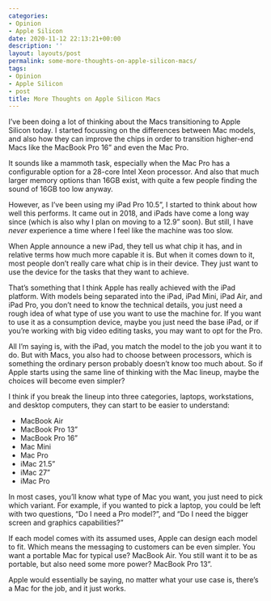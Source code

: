 ```yaml
---
categories:
- Opinion
- Apple Silicon
date: 2020-11-12 22:13:21+00:00
description: ''
layout: layouts/post
permalink: some-more-thoughts-on-apple-silicon-macs/
tags:
- Opinion
- Apple Silicon
- post
title: More Thoughts on Apple Silicon Macs
---
```


I’ve been doing a lot of thinking about the Macs transitioning to Apple Silicon today. I started focussing on the differences between Mac models, and also how they can improve the chips in order to transition higher-end Macs like the MacBook Pro 16” and even the Mac Pro.

It sounds like a mammoth task, especially when the Mac Pro has a configurable option for a 28-core Intel Xeon processor. And also that much larger memory options than 16GB exist, with quite a few people finding the sound of 16GB too low anyway.

However, as I’ve been using my iPad Pro 10.5”, I started to think about how well this performs. It came out in 2018, and iPads have come a long way since (which is also why I plan on moving to a 12.9” soon). But still, I have _never_ experience a time where I feel like the machine was too slow.

When Apple announce a new iPad, they tell us what chip it has, and in relative terms how much more capable it is. But when it comes down to it, most people don’t really care what chip is in their device. They just want to use the device for the tasks that they want to achieve.

That’s something that I think Apple has really achieved with the iPad platform. With models being separated into the iPad, iPad Mini, iPad Air, and iPad Pro, you don’t need to know the technical details, you just need a rough idea of what type of use you want to use the machine for. If you want to use it as a consumption device, maybe you just need the base iPad, or if you’re working with big video editing tasks, you may want to opt for the Pro.

All I’m saying is, with the iPad, you match the model to the job you want it to do. But with Macs, you also had to choose between processors, which is something the ordinary person probably doesn’t know too much about. So if Apple starts using the same line of thinking with the Mac lineup, maybe the choices will become even simpler?

I think if you break the lineup into three categories, laptops, workstations, and desktop computers, they can start to be easier to understand:

* MacBook Air
* MacBook Pro 13”
* MacBook Pro 16”
* Mac Mini
* Mac Pro
* iMac 21.5”
* iMac 27”
* iMac Pro

In most cases, you’ll know what type of Mac you want, you just need to pick which variant. For example, if you wanted to pick a laptop, you could be left with two questions, “Do I need a Pro model?”, and “Do I need the bigger screen and graphics capabilities?”

If each model comes with its assumed uses, Apple can design each model to fit. Which means the messaging to customers can be even simpler. You want a portable Mac for typical use? MacBook Air. You still want it to be as portable, but also need some more power? MacBook Pro 13”.

Apple would essentially be saying, no matter what your use case is, there’s a Mac for the job, and it just works.